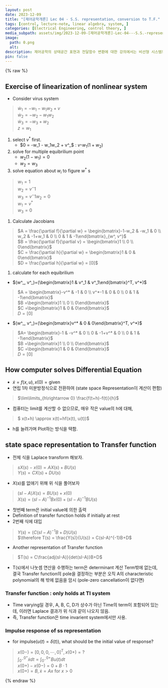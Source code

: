 ```yaml
---
layout: post
date: 2023-12-09
title: "[제어공학개론] Lec 04 - S.S. representation, conversion to T.F."
tags: [control, lecture-note, linear algebra, system, ]
categories: [Electrical Engineering, control theory, ]
media_subpath: assets/img/2023-12-09-[제어공학개론]-Lec-04---S.S.-representation,-conversion-to-T.F..md
image:
  path: 0.png
  alt:  
description: 제어공학의 상태공간 표현과 전달함수 변환에 대한 강의에서는 비선형 시스템의 선형화, 컴퓨터의 미분 방정식 해결 방법, 상태공간 표현을 라플라스 변환하여 전달함수를 도출하는 과정이 설명된다. 전달함수는 시간 불변 시스템에만 적용 가능하며, 임펄스 응답에 대한 초기값도 다루어진다.
pin: false
---
```



{% raw %}


## Exercise of linearization of nonlinear system

- Consider virus system

> $\dot w_1 = -w_1 - w_1w_2+v$  
> $\dot w_2 = -w_2-w_1w_2$  
> $\dot w_3 = -w_3+w_2$  
> $z = w_1$

1. select $v^*$ first.
	- $0 = -w_1 - w_1w_2 + v^_$ : $v^_ = w_1(1+w_2)$
2. solve for multiple equibrilium point
	- $w_2(1-w_1) = 0$
	- $w_2 = w_3$
3. solve equation about $w_i$ to figure $w^*$ s

> $w_1=1$  
> $w_2 = v^-1$  
> $w_3 = v^-1$$w_2=0$  
> $w_1 = v^*$  
> $w_3 = 0$

1. Calculate Jacobians

> $A = \frac{\partial f}{\partial w} = \begin{bmatrix}-1-w_2 & -w_1 & 0 \\ w_2 & -1+w_1 & 0 \\ 0 & 1 & -1\end{bmatrix}_{w^, v^}$  
> $B = \frac{\partial f}{\partial v} = \begin{bmatrix}1 \\ 0 \\ 0\end{bmatrix}$  
> $C = \frac{\partial h}{\partial w} = \begin{bmatrix}1 & 0 & 0\end{bmatrix}$  
> $D = \frac{\partial h}{\partial w} = [0]$

1. calculate for each equibrilium
- $(w^_, v^_)=(\begin{bmatrix}1 & v^_1 & v^_1\end{bmatrix}^T, v^*)$

> $A  = \begin{bmatrix}-v^* & -1 & 0 \\ v^*-1 & 0 & 0 \\ 0 & 1 & -1\end{bmatrix}$  
> $B =\begin{bmatrix}1 \\ 0 \\ 0\end{bmatrix}$  
> $C =\begin{bmatrix}1 & 0 & 0\end{bmatrix}$  
> $D =[0]$

- $(w^_, v^_)=(\begin{bmatrix}v^* & 0 & 0\end{bmatrix}^T, v^*)$

> $A= \begin{bmatrix}-1 & -v^* & 0 \\ 0 & -1+v^* & 0 \\ 0 & 1 & -1\end{bmatrix}$  
> $B =\begin{bmatrix}1 \\ 0 \\ 0\end{bmatrix}$  
> $C =\begin{bmatrix}1 & 0 & 0\end{bmatrix}$  
> $D =[0]$


## How computer solves Differential Equation

- $\dot x = f(x, u), x(0)=\text{given}$
- 연립 1차 미분방정식으로 전환하여 (state space Representation이 계산이 편함)

> $\lim\limits_{h\rightarrow 0} \frac{f(t+h)-f(t)}{h}$

- 컴퓨터는 limit를 계산할 수 없으므로, 매우 작은 value의 h에 대해,

> $ x(t+h) \approx x(t)+hf(x(t), u(t))$

- h를 늘려가며 Plot하는 방식을 택함.

## state space representation to Transfer function

- 전체 식을 Laplace transform 해보자.

> $sX(s)-x(0) = AX(s)+BU(s)$  
> $Y(s) = CX(s) +DU(s)$

- $X(s)$를 없애기 위해 위 식을 풀어보자

> $(sI-A)X(s) = BU(s)+x(0)$  
> $X(s) = (sI-A)^{-1}Bx(0)+(sI-A)^{-1}BU(s)$

- 첫번째 term은 initial value에 의한 출력
- Definition of transfer function holds if initially at rest
- 2번째 식에 대입

> $Y(s) = (C(sI-A)^{-1}B + D)U(s)$  
> $\therefore T(s) = \frac{Y(s)}{U(s)} = C(sI-A)^{-1}B+D$

- Another representation of Transfer function

> $T(s) = C\frac{adj(sI-A)}{det(sI-A)}B+D$

- T(s)에서 나눗셈 연산을 수행하는 term은 determinant 계산 Term밖에 없는데, 결국 Transfer function의 pole을 결정하는 부분은 오직 A의 characteristic polynomial의 해 밖에 없음을 암시 (pole-zero cancellation이 없다면)

### Transfer function : only holds at TI system

- Time varying일 경우, A, B, C, D가 상수가 아닌 Time의 term이 포함되어 있는데, 이러면 Laplace 결과가 위 식과 같이 나오지 않음.
- 즉, Transfer function은 time invarient system에서만 사용.

### Impulse response of ss representation

- for impulse($u(t) = \delta (t)$), what should be the initial value of response?

> $x(0-) = [0, 0, 0,\cdots, 0]^T, x(0+) = \text{?}$  
> $\int_{0^-}^{0^+}\dot x dt = \int_{0^-}^{0+}Bu(t) dt$  
> $x(0+)-x(0-) = 0+B \cdot 1$  
> $x(0+) = B,  \dot x = Ax \text{ for }x>0$


{% endraw %}

